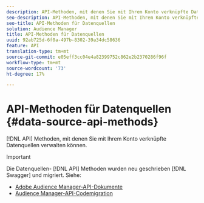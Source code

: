 ```yaml
---
description: API-Methoden, mit denen Sie mit Ihrem Konto verknüpfte Datenquellen verwalten können.
seo-description: API-Methoden, mit denen Sie mit Ihrem Konto verknüpfte Datenquellen verwalten können.
seo-title: API-Methoden für Datenquellen
solution: Audience Manager
title: API-Methoden für Datenquellen
uuid: 92ab725d-6f0a-497b-8302-39a34dc58636
feature: API
translation-type: tm+mt
source-git-commit: e05eff3cc04e4a82399752c862e2b2370286f96f
workflow-type: tm+mt
source-wordcount: '73'
ht-degree: 17%

---
```



# API-Methoden für Datenquellen {#data-source-api-methods}

[!DNL API] Methoden, mit denen Sie mit Ihrem Konto verknüpfte Datenquellen verwalten können.

<!-- c_rest_data_sources.xml -->

>[!IMPORTANT]
>
>Die Datenquellen- [!DNL API] Methoden wurden neu geschrieben [!DNL Swagger] und migriert. Siehe:
>
>* [Adobe Audience Manager-API-Dokumente](https://bank.demdex.com/portal/swagger/index.html)
>* [Audience Manager-API-Codemigration](../../api/api-swagger-migration.md)
>
